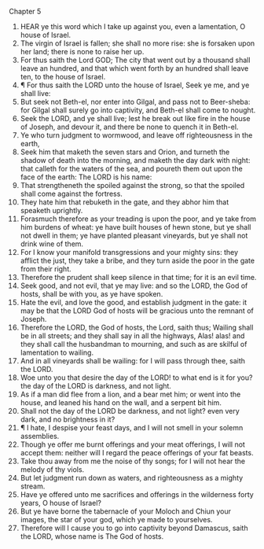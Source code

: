 

Chapter 5

1. HEAR ye this word which I take up against you, even a lamentation, O house of Israel.
2. The virgin of Israel is fallen; she shall no more rise: she is forsaken upon her land; there is none to raise her up.
3. For thus saith the Lord GOD; The city that went out by a thousand shall leave an hundred, and that which went forth by an hundred shall leave ten, to the house of Israel.
4. ¶ For thus saith the LORD unto the house of Israel, Seek ye me, and ye shall live:
5. But seek not Beth-el, nor enter into Gilgal, and pass not to Beer-sheba: for Gilgal shall surely go into captivity, and Beth-el shall come to nought.
6. Seek the LORD, and ye shall live; lest he break out like fire in the house of Joseph, and devour it, and there be none to quench it in Beth-el.
7. Ye who turn judgment to wormwood, and leave off righteousness in the earth,
8. Seek him that maketh the seven stars and Orion, and turneth the shadow of death into the morning, and maketh the day dark with night: that calleth for the waters of the sea, and poureth them out upon the face of the earth: The LORD is his name:
9. That strengtheneth the spoiled against the strong, so that the spoiled shall come against the fortress.
10. They hate him that rebuketh in the gate, and they abhor him that speaketh uprightly.
11. Forasmuch therefore as your treading is upon the poor, and ye take from him burdens of wheat: ye have built houses of hewn stone, but ye shall not dwell in them; ye have planted pleasant vineyards, but ye shall not drink wine of them.
12. For I know your manifold transgressions and your mighty sins: they afflict the just, they take a bribe, and they turn aside the poor in the gate from their right.
13. Therefore the prudent shall keep silence in that time; for it is an evil time.
14. Seek good, and not evil, that ye may live: and so the LORD, the God of hosts, shall be with you, as ye have spoken.
15. Hate the evil, and love the good, and establish judgment in the gate: it may be that the LORD God of hosts will be gracious unto the remnant of Joseph.
16. Therefore the LORD, the God of hosts, the Lord, saith thus; Wailing shall be in all streets; and they shall say in all the highways, Alas! alas! and they shall call the husbandman to mourning, and such as are skilful of lamentation to wailing.
17. And in all vineyards shall be wailing: for I will pass through thee, saith the LORD.
18. Woe unto you that desire the day of the LORD! to what end is it for you? the day of the LORD is darkness, and not light.
19. As if a man did flee from a lion, and a bear met him; or went into the house, and leaned his hand on the wall, and a serpent bit him.
20. Shall not the day of the LORD be darkness, and not light? even very dark, and no brightness in it?
21. ¶ I hate, I despise your feast days, and I will not smell in your solemn assemblies.
22. Though ye offer me burnt offerings and your meat offerings, I will not accept them: neither will I regard the peace offerings of your fat beasts.
23. Take thou away from me the noise of thy songs; for I will not hear the melody of thy viols.
24. But let judgment run down as waters, and righteousness as a mighty stream.
25. Have ye offered unto me sacrifices and offerings in the wilderness forty years, O house of Israel?
26. But ye have borne the tabernacle of your Moloch and Chiun your images, the star of your god, which ye made to yourselves.
27. Therefore will I cause you to go into captivity beyond Damascus, saith the LORD, whose name is The God of hosts.
